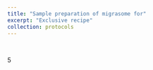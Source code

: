 ```yaml
---
title: "Sample preparation of migrasome for"
excerpt: "Exclusive recipe"
collection: protocols
---
```


<br>

5